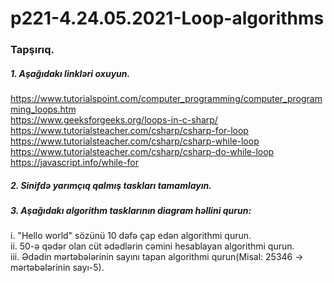 # p221-4.24.05.2021-Loop-algorithms


### Tapşırıq.


##### 1. Aşağıdakı linkləri oxuyun.
https://www.tutorialspoint.com/computer_programming/computer_programming_loops.htm<br />
https://www.geeksforgeeks.org/loops-in-c-sharp/<br />
https://www.tutorialsteacher.com/csharp/csharp-for-loop<br />
https://www.tutorialsteacher.com/csharp/csharp-while-loop<br />
https://www.tutorialsteacher.com/csharp/csharp-do-while-loop<br />
https://javascript.info/while-for<br />


##### 2. Sinifdə yarımçıq qalmış taskları tamamlayın. 


##### 3. Aşağıdakı algorithm tasklarının diagram həllini qurun:
i. "Hello world" sözünü 10 dəfə çap edən algorithmi qurun.<br />
ii. 50-ə qədər olan cüt ədədlərin cəmini hesablayan algorithmi qurun.<br />
iii. Ədədin mərtəbələrinin sayını tapan algorithmi qurun(Misal: 25346 -> mərtəbələrinin sayı-5).<br />
